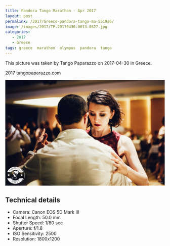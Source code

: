 ```yaml
---
title: Pandora Tango Marathon - Apr 2017
layout: post
permalink: /2017/Greece-pandora-tango-ma-5519a6/
image: /images/2017/TP.20170430.0013.0827.jpg
categories:
   - 2017
   - Greece
tags: greece  marathon  olympus  pandora  tango
---
```

   
This picture was taken by Tango Paparazzo on 2017-04-30 in Greece.

2017 tangopaparazzo.com

![Pandora Tango Marathon - Apr 2017](/images/2017/TP.20170430.0013.0827.jpg)

## Technical details
* <i class="fa-solid fa-camera"></i> Camera: Canon EOS 5D Mark III
* <i class="fa-solid fa-square-caret-left"></i> Focal Length: 50.0 mm
* <i class="fa-solid fa-stopwatch"></i> Shutter Speed: 1/80 sec
* <i class="fa-solid fa-circle-dot"></i> Aperture: f/1.8
* <i class="fa-solid fa-lightbulb"></i> ISO Sensitivity: 2500
* <i class="fa-solid fa-square-full"></i> Resolution: 1800x1200
